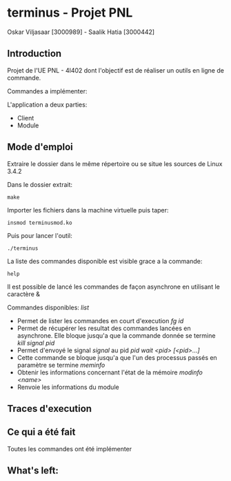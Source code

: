 # terminus - Projet PNL

Oskar Viljasaar [3000989] - Saalik Hatia [3000442]

## Introduction

Projet de l'UE PNL - 4l402 dont l'objectif est de réaliser un outils en ligne de commande.

Commandes a implémenter:

L'application a deux parties:
- Client
- Module

## Mode d'emploi

Extraire le dossier dans le même répertoire ou se situe les sources de Linux 3.4.2

Dans le dossier extrait:
<pre><code>make</code></pre>

Importer les fichiers dans la machine virtuelle puis taper:
<pre><code>insmod terminusmod.ko</code></pre>

Puis pour lancer l'outil:
<pre><code>./terminus</code></pre>

La liste des commandes disponible est visible grace a la commande:
<pre><code>help</code></pre>

Il est possible de lancé les commandes de façon asynchrone en utilisant le caractère &

Commandes disponibles: 
 _list_
* Permet de lister les commandes en court d'execution
 _fg id_
* Permet de récupérer les resultat des commandes lancées en asynchrone. Elle bloque jusqu'a que la commande donnée se termine
 _kill signal pid_
* Permet d'envoyé le signal *signal* au pid *pid* 
 _wait \<pid\> \[\<pid\>...\]_
* Cette commande se bloque jusqu'a que l'un des processus passés en paramètre se termine
 _meminfo_
* Obtenir les informations concernant l'état de la mémoire
 _modinfo \<name\>_
* Renvoie les informations du module

## Traces d'execution


## Ce qui a été fait

Toutes les commandes ont été implémenter 

## What's left:



